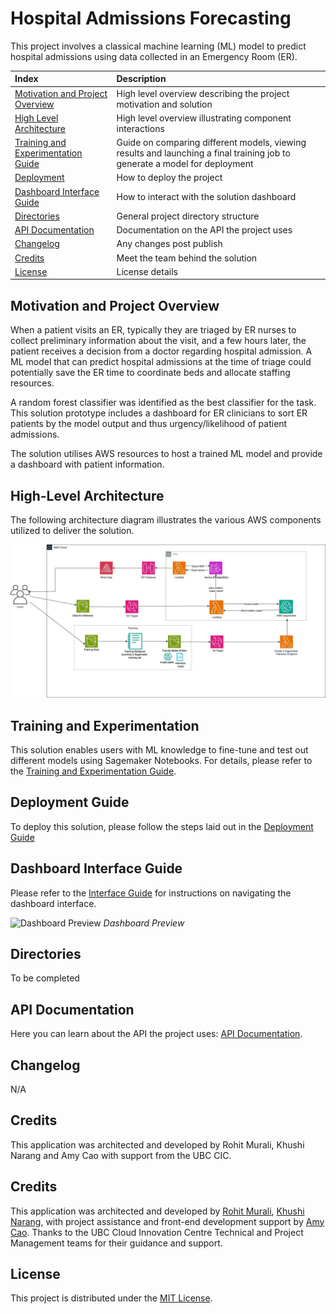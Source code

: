 
# Hospital Admissions Forecasting

This project involves a classical machine learning (ML) model to predict hospital admissions using data collected in an Emergency Room (ER).


| Index                                               | Description                                             |
| :-------------------------------------------------- | :------------------------------------------------------ |
| [Motivation and Project Overview](#motivation-and-project-overview) | High level overview describing the project motivation and solution |
| [High Level Architecture](#high-level-architecture) | High level overview illustrating component interactions |
| [Training and Experimentation Guide](#training-and-experimentation) | Guide on comparing different models, viewing results and launching a final training job to generate a model for deployment |
| [Deployment](#deployment-guide)                     | How to deploy the project                               |
| [Dashboard Interface Guide](#dashboard-interface-guide)                           | How to interact with the solution dashboard                                    |
| [Directories](#directories)                         | General project directory structure                     |
| [API Documentation](#api-documentation)             | Documentation on the API the project uses               |
| [Changelog](#changelog)                             | Any changes post publish                                |
| [Credits](#credits)                                 | Meet the team behind the solution                       |
| [License](#license)                                 | License details                                         |

## Motivation and Project Overview

When a patient visits an ER, typically they are triaged by ER nurses to collect preliminary information about the visit, and a few hours later, the patient receives a decision from a doctor regarding hospital admission. A ML model that can predict hospital admissions at the time of triage could potentially save the ER time to coordinate beds and allocate staffing resources.

A random forest classifier was identified as the best classifier for the task. This solution prototype includes a dashboard for ER clinicians to sort ER patients by the model output and thus urgency/likelihood of patient admissions.

The solution utilises AWS resources to host a trained ML model and provide a dashboard with patient information.

## High-Level Architecture

The following architecture diagram illustrates the various AWS components utilized to deliver the solution.

![Architecture Diagram](docs/images/architecture.jpg)


## Training and Experimentation

This solution enables users with ML knowledge to fine-tune and test out different models using Sagemaker Notebooks. For details, please refer to the [Training and Experimentation Guide](./docs/Training-and-experimentation-guide.pdf).

## Deployment Guide

To deploy this solution, please follow the steps laid out in the [Deployment Guide](./docs/deploymentGuide.md)

## Dashboard Interface Guide

Please refer to the [Interface Guide](./docs/interfaceGuide.md) for instructions on navigating the dashboard interface.

![Dashboard Preview](https://placehold.co/600x400)
*Dashboard Preview*

## Directories

To be completed

## API Documentation

Here you can learn about the API the project uses: [API Documentation](./docs/api-documentation.md).

## Changelog

N/A

## Credits

This application was architected and developed by Rohit Murali, Khushi Narang and Amy Cao with support from the UBC CIC.

## Credits

This application was architected and developed by [Rohit Murali](https://www.linkedin.com/in/rohit-murali-92079a119/), [Khushi Narang](https://www.linkedin.com/in/khushi-narang-2029a9213), with project assistance and front-end development support by [Amy Cao](https://www.linkedin.com/in/amy-c-2313121b1/). Thanks to the UBC Cloud Innovation Centre Technical and Project Management teams for their guidance and support.

## License

This project is distributed under the [MIT License](LICENSE).
